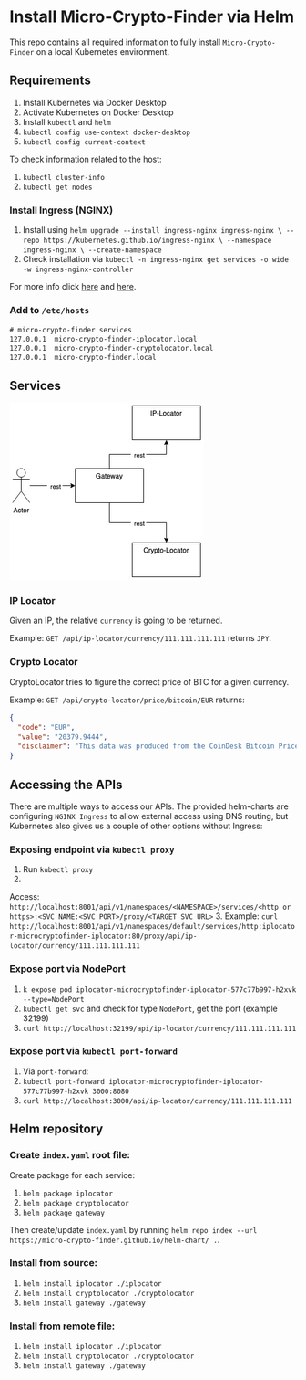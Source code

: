 # Install Micro-Crypto-Finder via Helm

This repo contains all required information to fully install `Micro-Crypto-Finder` on a local Kubernetes environment.

## Requirements

1. Install Kubernetes via Docker Desktop
2. Activate Kubernetes on Docker Desktop
3. Install `kubectl` and `helm`
4. `kubectl config use-context docker-desktop`
5. `kubectl config current-context`

To check information related to the host:

1. `kubectl cluster-info`
2. `kubectl get nodes`

### Install Ingress (NGINX)

1. Install using `helm upgrade --install ingress-nginx ingress-nginx \
   --repo https://kubernetes.github.io/ingress-nginx \
   --namespace ingress-nginx \
   --create-namespace`
2. Check installation via `kubectl -n ingress-nginx get services -o wide -w ingress-nginx-controller`

For more info click [here](https://kubernetes.github.io/ingress-nginx/deploy/#quick-start)
and [here](https://kubernetes.github.io/ingress-nginx/user-guide/basic-usage/).

### Add to `/etc/hosts`

```
# micro-crypto-finder services
127.0.0.1  micro-crypto-finder-iplocator.local
127.0.0.1  micro-crypto-finder-cryptolocator.local
127.0.0.1  micro-crypto-finder.local
```

## Services

![alt](MicroCryptoFinder.jpg)

### IP Locator

Given an IP, the relative `currency` is going to be returned.

Example: `GET /api/ip-locator/currency/111.111.111.111` returns `JPY`.

### Crypto Locator

CryptoLocator tries to figure the correct price of BTC for a given currency.

Example: `GET /api/crypto-locator/price/bitcoin/EUR` returns:

```json
{
  "code": "EUR",
  "value": "20379.9444",
  "disclaimer": "This data was produced from the CoinDesk Bitcoin Price Index (USD). Non-USD currency data converted using hourly conversion rate from openexchangerates.org"
}
```

## Accessing the APIs

There are multiple ways to access our APIs. The provided helm-charts are configuring `NGINX Ingress` to allow external
access using DNS routing, but Kubernetes also gives us a couple of other options without Ingress:

### Exposing endpoint via `kubectl proxy`

1. Run `kubectl proxy`
2.
Access: `http://localhost:8001/api/v1/namespaces/<NAMESPACE>/services/<http or https>:<SVC NAME:<SVC PORT>/proxy/<TARGET SVC URL>`
3.
Example: `curl http://localhost:8001/api/v1/namespaces/default/services/http:iplocator-microcryptofinder-iplocator:80/proxy/api/ip-locator/currency/111.111.111.111`

### Expose port via NodePort

1. `k expose pod iplocator-microcryptofinder-iplocator-577c77b997-h2xvk --type=NodePort`
2. `kubectl get svc` and check for type `NodePort`, get the port (example 32199)
3. `curl http://localhost:32199/api/ip-locator/currency/111.111.111.111`

### Expose port via `kubectl port-forward`

1. Via `port-forward`:
2. `kubectl port-forward iplocator-microcryptofinder-iplocator-577c77b997-h2xvk 3000:8080`
3. `curl http://localhost:3000/api/ip-locator/currency/111.111.111.111`

## Helm repository

### Create `index.yaml` root file:

Create package for each service:

1. `helm package iplocator`
2. `helm package cryptolocator`
3. `helm package gateway`

Then create/update `index.yaml` by running `helm repo index --url https://micro-crypto-finder.github.io/helm-chart/ .`.

### Install from source:

1. `helm install iplocator ./iplocator`
2. `helm install cryptolocator ./cryptolocator`
3. `helm install gateway ./gateway`

### Install from remote file:

1. `helm install iplocator ./iplocator`
2. `helm install cryptolocator ./cryptolocator`
3. `helm install gateway ./gateway`
